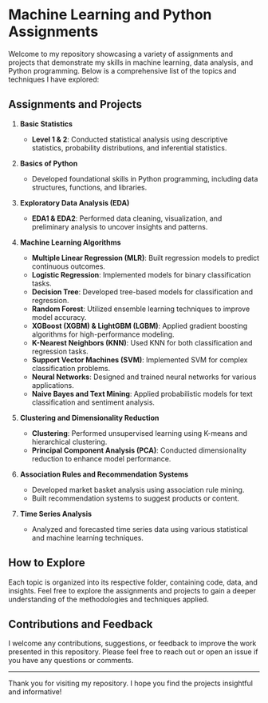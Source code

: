 # Machine Learning and Python Assignments

Welcome to my repository showcasing a variety of assignments and projects that demonstrate my skills in machine learning, data analysis, and Python programming. Below is a comprehensive list of the topics and techniques I have explored:

## Assignments and Projects

1. **Basic Statistics**
   - **Level 1 & 2**: Conducted statistical analysis using descriptive statistics, probability distributions, and inferential statistics.

2. **Basics of Python**
   - Developed foundational skills in Python programming, including data structures, functions, and libraries.

3. **Exploratory Data Analysis (EDA)**
   - **EDA1 & EDA2**: Performed data cleaning, visualization, and preliminary analysis to uncover insights and patterns.

4. **Machine Learning Algorithms**
   - **Multiple Linear Regression (MLR)**: Built regression models to predict continuous outcomes.
   - **Logistic Regression**: Implemented models for binary classification tasks.
   - **Decision Tree**: Developed tree-based models for classification and regression.
   - **Random Forest**: Utilized ensemble learning techniques to improve model accuracy.
   - **XGBoost (XGBM) & LightGBM (LGBM)**: Applied gradient boosting algorithms for high-performance modeling.
   - **K-Nearest Neighbors (KNN)**: Used KNN for both classification and regression tasks.
   - **Support Vector Machines (SVM)**: Implemented SVM for complex classification problems.
   - **Neural Networks**: Designed and trained neural networks for various applications.
   - **Naive Bayes and Text Mining**: Applied probabilistic models for text classification and sentiment analysis.

5. **Clustering and Dimensionality Reduction**
   - **Clustering**: Performed unsupervised learning using K-means and hierarchical clustering.
   - **Principal Component Analysis (PCA)**: Conducted dimensionality reduction to enhance model performance.

6. **Association Rules and Recommendation Systems**
   - Developed market basket analysis using association rule mining.
   - Built recommendation systems to suggest products or content.

7. **Time Series Analysis**
   - Analyzed and forecasted time series data using various statistical and machine learning techniques.

## How to Explore

Each topic is organized into its respective folder, containing code, data, and insights. Feel free to explore the assignments and projects to gain a deeper understanding of the methodologies and techniques applied.

## Contributions and Feedback

I welcome any contributions, suggestions, or feedback to improve the work presented in this repository. Please feel free to reach out or open an issue if you have any questions or comments.

---

Thank you for visiting my repository. I hope you find the projects insightful and informative!
